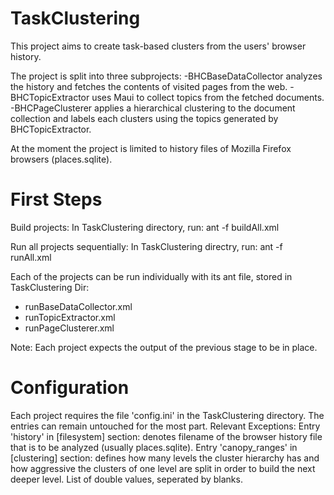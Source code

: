 TaskClustering
==============

This project aims to create task-based clusters from the users' browser history. 

The project is split into three subprojects:
-BHCBaseDataCollector analyzes the history and fetches the contents of visited pages from the web.
-BHCTopicExtractor uses Maui to collect topics from the fetched documents.
-BHCPageClusterer applies a hierarchical clustering to the document collection and labels each clusters using the topics generated by BHCTopicExtractor.

At the moment the project is limited to history files of Mozilla Firefox browsers (places.sqlite).

First Steps
===========

Build projects:
In TaskClustering directory, run: ant -f buildAll.xml

Run all projects sequentially:
In TaskClustering directry, run: ant -f runAll.xml

Each of the projects can be run individually with its ant file, stored in TaskClustering Dir:
- runBaseDataCollector.xml
- runTopicExtractor.xml
- runPageClusterer.xml

Note: Each project expects the output of the previous stage to be in place.

Configuration
=============
Each project requires the file 'config.ini' in the TaskClustering directory. The entries can remain untouched for the most part.
Relevant Exceptions:
Entry 'history' in [filesystem] section: denotes filename of the browser history file that is to be analyzed (usually places.sqlite).
Entry 'canopy_ranges' in [clustering] section: defines how many levels the cluster hierarchy has and how aggressive the clusters of one level are split in order to build the next deeper level. List of double values, seperated by blanks.

